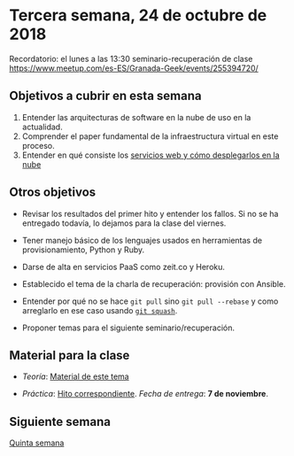 # Tercera semana, 24 de octubre de 2018

Recordatorio: el lunes a las 13:30 seminario-recuperación de clase
https://www.meetup.com/es-ES/Granada-Geek/events/255394720/

## Objetivos a cubrir en esta semana

1. Entender las arquitecturas de software en la nube de uso en la
   actualidad.
3. Comprender el paper fundamental de la infraestructura virtual en
   este proceso.
4. Entender en qué consiste los [servicios web y cómo desplegarlos en la nube](https://jj.github.io/CC/documentos/temas/PaaS)

## Otros objetivos

* Revisar los resultados del primer hito y entender los fallos. Si no
  se ha entregado todavía, lo dejamos para la clase del viernes. 

* Tener manejo básico de los lenguajes usados en herramientas de
  provisionamiento, Python y Ruby.
  
* Darse de alta en servicios PaaS como zeit.co y Heroku.
  
* Establecido el tema de la charla de recuperación: provisión con Ansible.
  
* Entender por qué no se hace `git pull` sino `git pull --rebase` y
  como arreglarlo en ese caso
  usando
  [`git squash`](https://stackoverflow.com/questions/5189560/squash-my-last-x-commits-together-using-git). 
  
* Proponer temas para el siguiente seminario/recuperación.

  
## Material para la clase


* *Teoría*: [Material de este tema](https://jj.github.io/CC/documentos/temas/PaaS)

* *Práctica*:
  [Hito correspondiente](https://jj.github.io/CC/documentos/proyecto/2.PaaS). *Fecha
  de entrega*: **7 de noviembre**. 


## Siguiente semana

[Quinta semana](05-semana.md)

